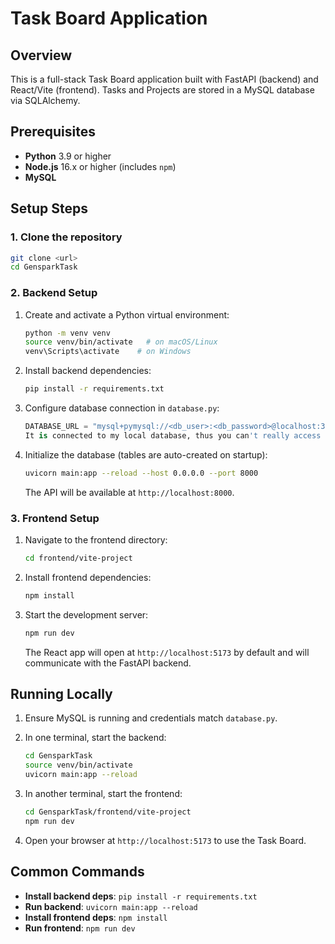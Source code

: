 # Task Board Application

## Overview

This is a full-stack Task Board application built with FastAPI (backend) and React/Vite (frontend). Tasks and Projects are stored in a MySQL database via SQLAlchemy.

## Prerequisites

* **Python** 3.9 or higher
* **Node.js** 16.x or higher (includes `npm`)
* **MySQL** 

## Setup Steps

### 1. Clone the repository

```bash
git clone <url>
cd GensparkTask
```

### 2. Backend Setup

1. Create and activate a Python virtual environment:

   ```bash
   python -m venv venv
   source venv/bin/activate   # on macOS/Linux
   venv\Scripts\activate    # on Windows
   ```

2. Install backend dependencies:

   ```bash
   pip install -r requirements.txt
   ```

3. Configure database connection in `database.py`:

   ```python
   DATABASE_URL = "mysql+pymysql://<db_user>:<db_password>@localhost:3306/<db_name>"
   It is connected to my local database, thus you can't really access it
   ```

4. Initialize the database (tables are auto-created on startup):

   ```bash
   uvicorn main:app --reload --host 0.0.0.0 --port 8000
   ```

   The API will be available at `http://localhost:8000`.

### 3. Frontend Setup

1. Navigate to the frontend directory:

   ```bash
   cd frontend/vite-project
   ```

2. Install frontend dependencies:

   ```bash
   npm install
   ```

3. Start the development server:

   ```bash
   npm run dev
   ```

   The React app will open at `http://localhost:5173` by default and will communicate with the FastAPI backend.

## Running Locally

1. Ensure MySQL is running and credentials match `database.py`.
2. In one terminal, start the backend:

   ```bash
   cd GensparkTask
   source venv/bin/activate
   uvicorn main:app --reload
   ```
3. In another terminal, start the frontend:

   ```bash
   cd GensparkTask/frontend/vite-project
   npm run dev
   ```
4. Open your browser at `http://localhost:5173` to use the Task Board.

## Common Commands

* **Install backend deps**: `pip install -r requirements.txt`
* **Run backend**: `uvicorn main:app --reload`
* **Install frontend deps**: `npm install`
* **Run frontend**: `npm run dev`



